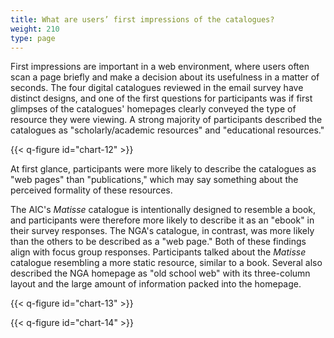 ```yaml
---
title: What are users’ first impressions of the catalogues?
weight: 210
type: page
---
```


First impressions are important in a web environment, where users often scan a page briefly and make a decision about its usefulness in a matter of seconds. The four digital catalogues reviewed in the email survey have distinct designs, and one of the first questions for participants was if first glimpses of the catalogues' homepages clearly conveyed the type of resource they were viewing. A strong majority of participants described the catalogues as "scholarly/academic resources" and "educational resources."

{{< q-figure id="chart-12" >}}

At first glance, participants were more likely to describe the catalogues as "web pages" than "publications," which may say something about the perceived formality of these resources.

The AIC's *Matisse* catalogue is intentionally designed to resemble a book, and participants were therefore more likely to describe it as an "ebook" in their survey responses. The NGA's catalogue, in contrast, was more likely than the others to be described as a "web page." Both of these findings align with focus group responses. Participants talked about the *Matisse* catalogue resembling a more static resource, similar to a book. Several also described the NGA homepage as "old school web" with its three-column layout and the large amount of information packed into the homepage.

{{< q-figure id="chart-13" >}}

{{< q-figure id="chart-14" >}}
